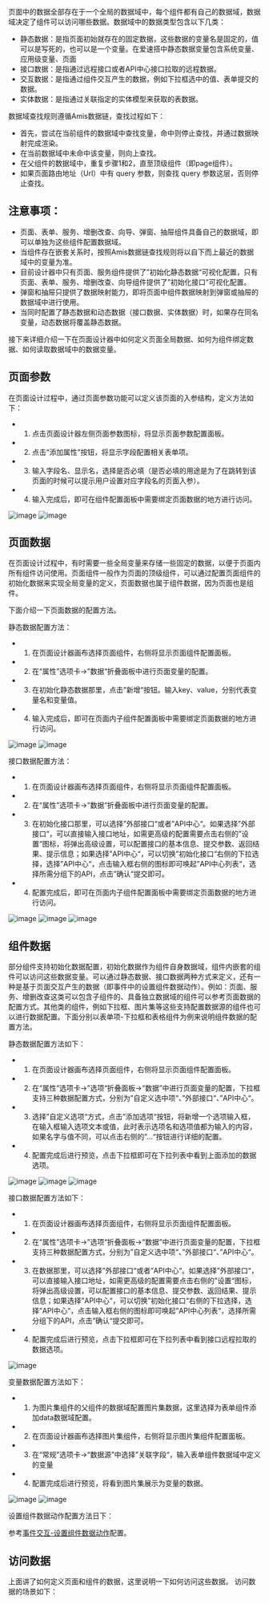 页面中的数据全部存在于一个全局的数据域中，每个组件都有自己的数据域，数据域决定了组件可以访问哪些数据。数据域中的数据类型包含以下几类：

* 静态数据：是指页面初始就存在的固定数据，这些数据的变量名是固定的，值可以是写死的，也可以是一个变量。在爱速搭中静态数据变量包含系统变量、应用级变量、页面
* 接口数据：是指通过远程接口或者API中心接口拉取的远程数据。
* 交互数据：是指通过组件交互产生的数据，例如下拉框选中的值、表单提交的数据。
* 实体数据：是指通过关联指定的实体模型来获取的表数据。

数据域查找规则遵循Amis数据链，查找过程如下：
* 首先，尝试在当前组件的数据域中查找变量，命中则停止查找，并通过数据映射完成渲染。
* 在当前数据域中未命中该变量，则向上查找。
* 在父组件的数据域中，重复步骤1和2，直至顶级组件（即page组件）。
* 如果页面路由地址（Url）中有 query 参数，则查找 query 参数这层，否则停止查找。

## 注意事项：

* 页面、表单、服务、增删改查、向导、弹窗、抽屉组件具备自己的数据域，即可以单独为这些组件配置数据域。
* 当组件存在嵌套关系时，按照Amis数据链查找规则将以自下而上最近的数据域中的变量为准。
* 目前设计器中只有页面、服务组件提供了”初始化静态数据“可视化配置，只有页面、表单、服务、增删改查、向导组件提供了”初始化接口“可视化配置。
* 弹窗和抽屉只提供了数据映射能力，即将页面中组件数据映射到弹窗或抽屉的数据域中进行使用。
* 当同时配置了静态数据和动态数据（接口数据、实体数据）时，如果存在同名变量，动态数据将覆盖静态数据。

接下来详细介绍一下在页面设计器中如何定义页面全局数据、如何为组件绑定数据、如何读取数据域中的数据变量。

## 页面参数

在页面设计过程中，通过页面参数功能可以定义该页面的入参结构，定义方法如下：

* 1. 点击页面设计器左侧页面参数图标，将显示页面参数配置面板。
* 2. 点击“添加属性”按钮，将显示字段配置相关表单项。
* 3. 输入字段名、显示名，选择是否必填（是否必填的用途是为了在跳转到该页面的时候可以提示用户设置对应字段名的页面入参）。
* 4. 输入完成后，即可在组件配置面板中需要绑定页面数据的地方进行访问。

![image](../../../../static/img/页面设计/设计器/通用机制/c3891f596b67f9dd3ef8b27a2.png)
![image](../../../../static/img/页面设计/设计器/通用机制/e3cbdbc2f10f36e0c20f7b665.png)

## 页面数据

在页面设计过程中，有时需要一些全局变量来存储一些固定的数据，以便于页面内所有组件访问使用。页面组件一般作为页面的顶级组件，可以通过配置页面组件的初始化数据来实现全局变量的定义，页面数据也属于组件数据，因为页面也是组件。

下面介绍一下页面数据的配置方法。

静态数据配置方法：

* 1. 在页面设计器画布选择页面组件，右侧将显示页面组件配置面板。
* 2. 在“属性”选项卡->”数据“折叠面板中进行页面变量的配置。
* 3. 在初始化静态数据那里，点击”新增“按钮。输入key、value，分别代表变量名和变量值。
* 4. 输入完成后，即可在页面内子组件配置面板中需要绑定页面数据的地方进行访问。

![image](../../../../static/img/页面设计/设计器/通用机制/e56fc6e0afaa38bbf024d0992.png)
![image](../../../../static/img/页面设计/设计器/通用机制/0d4f0a976382c611a73a5ba29.png)

接口数据配置方法：

* 1. 在页面设计器画布选择页面组件，右侧将显示页面组件配置面板。
* 2. 在“属性”选项卡->”数据“折叠面板中进行页面变量的配置。
* 3. 在初始化接口那里，可以选择”外部接口“或者”API中心“。如果选择”外部接口“，可以直接输入接口地址，如需更高级的配置需要点击右侧的”设置“图标，将弹出高级设置，可以配置接口的基本信息、提交参数、返回结果、提示信息；如果选择”API中心“，可以切换”初始化接口“右侧的下拉选择，选择”API中心“，点击输入框右侧的图标即可唤起”API中心列表“，选择所需分组下的API，点击”确认“提交即可。
* 4. 配置完成后，即可在页面内子组件配置面板中需要绑定页面数据的地方进行访问。

![image](../../../../static/img/页面设计/设计器/通用机制/1aa76d88782ccc17f02d5b955.png)
![image](../../../../static/img/页面设计/设计器/通用机制/1e393c98e214e8b50919db930.png)
![image](../../../../static/img/页面设计/设计器/通用机制/871e500284b1d51d3288629bd.png)

## 组件数据

部分组件支持初始化数据配置，初始化数据作为组件自身数据域，组件内嵌套的组件可以访问这些数据变量。可以通过静态数据、接口数据两种方式来定义，还有一种是基于页面交互产生的数据（即事件中的设置组件数据动作）。例如：页面、服务、增删改查这类可以包含子组件的、具备独立数据域的组件可以参考页面数据的配置方式。其他类的组件，例如下拉框、图片集等这些支持配置数据源的组件也可以进行数据配置。下面分别以表单项-下拉框和表格组件为例来说明组件数据的配置方法。

静态数据配置方法如下：

* 1. 在页面设计器画布选择页面组件，右侧将显示页面组件配置面板。
* 2. 在“属性”选项卡->”选项“折叠面板->“数据”中进行页面变量的配置，下拉框支持三种数据配置方式，分别为”自定义选中项“、”外部接口“、”API中心“。
* 3. 选择”自定义选项“方式，点击”添加选项“按钮，将新增一个选项输入框，在输入框输入选项文本或值，此时表示选项名和选项值都为输入的内容，如果名字与值不同，可以点击右侧的”...“按钮进行详细的配置。
* 4. 配置完成后进行预览，点击下拉框即可在下拉列表中看到上面添加的数据选项。

![image](../../../../static/img/页面设计/设计器/通用机制/bcc01dbf83a6aadda74325ae0.png)
![image](../../../../static/img/页面设计/设计器/通用机制/d47e16173411770bb6e2bf7ad.png)
![image](../../../../static/img/页面设计/设计器/通用机制/28d2bb00e151ca78048b37807.png)

接口数据配置方法如下：

* 1. 在页面设计器画布选择页面组件，右侧将显示页面组件配置面板。
* 2. 在“属性”选项卡->”选项“折叠面板->“数据”中进行页面变量的配置，下拉框支持三种数据配置方式，分别为”自定义选中项“、”外部接口“、”API中心“。
* 3. 在数据那里，可以选择”外部接口“或者”API中心“。如果选择”外部接口“，可以直接输入接口地址，如需更高级的配置需要点击右侧的”设置“图标，将弹出高级设置，可以配置接口的基本信息、提交参数、返回结果、提示信息；如果选择”API中心“，可以切换”初始化接口“右侧的下拉选择，选择”API中心“，点击输入框右侧的图标即可唤起”API中心列表“，选择所需分组下的API，点击”确认“提交即可。
* 4. 配置完成后进行预览，点击下拉框即可在下拉列表中看到接口远程拉取的数据选项。

![image](../../../../static/img/页面设计/设计器/通用机制/5acd8de3bac64aa860085b282.png)

变量数据配置方法如下：

* 1. 为图片集组件的父组件的数据域配置图片集数据，这里选择为表单组件添加data数据域配置。
* 2. 在页面设计器画布选择图片集组件，右侧将显示图片集组件配置面板。
* 3. 在“常规”选项卡->“数据源”中选择”关联字段“，输入表单组件数据域中定义的变量
* 4. 配置完成后进行预览，将看到图片集展示为变量的数据。

![image](../../../../static/img/页面设计/设计器/通用机制/22c6316a8e07473649a612660.png)
![image](../../../../static/img/页面设计/设计器/通用机制/ccc49ca8ea31a5ee79a423b6e.png)


设置组件数据动作配置方法日下：

参考[事件交互-设置组件数据动作](./事件交互/设置组件数据动作.md)配置。

## 访问数据

上面讲了如何定义页面和组件的数据，这里说明一下如何访问这些数据。
访问数据的场景如下：